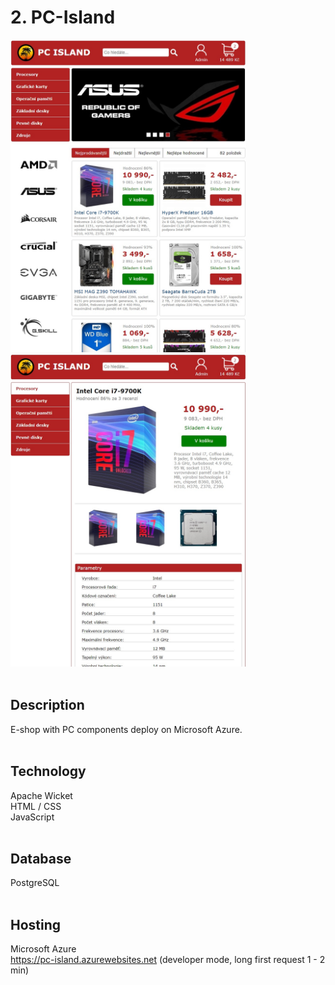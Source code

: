 # 2. PC-Island

<div>
  <img src="pc-island_1.jpg" height="500">
  <img src="pc-island_2.jpg" height="500">
</div> <br>

## Description
E-shop with PC components deploy on Microsoft Azure. <br><br>

## Technology
Apache Wicket <br>
HTML / CSS <br>
JavaScript <br><br>

## Database
PostgreSQL <br><br>

## Hosting
Microsoft Azure <br>
https://pc-island.azurewebsites.net (developer mode, long first request 1 - 2 min)
